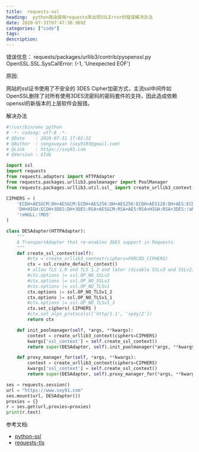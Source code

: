 ```yaml
---
title:  requests-ssl
heading:  python爬虫使用requests库出现SSLError的错误解决办法
date: 2020-07-31T07:47:38.969Z
categories: ["code"]
tags: 
description: 
---
```



错误信息：
requests/packages/urllib3/contrib/pyopenssl.py  OpenSSL.SSL.SysCallError: (-1, 'Unexpected EOF')

原因:

网站的ssl证书使用了不安全的 3DES Cipher加密方式，主流ssl中间件如OpenSSL删除了对所有使用3DES流密码的密码套件的支持，因此造成依赖openssl的新版本的上层软件会报错。

解决办法  
```python
#!/usr/bin/env python
# -*- coding: utf-8 -*-
# @Date    : 2020-07-31 17:02:22
# @Author  : songxueyan (sxy9103@gmail.com)
# @Link    : https://sxy91.com
# @Version : $Id$

import ssl
import requests
from requests.adapters import HTTPAdapter
from requests.packages.urllib3.poolmanager import PoolManager
from requests.packages.urllib3.util.ssl_ import create_urllib3_context

CIPHERS = (
    'ECDH+AESGCM:DH+AESGCM:ECDH+AES256:DH+AES256:ECDH+AES128:DH+AES:ECDH+HIGH:'
    'DH+HIGH:ECDH+3DES:DH+3DES:RSA+AESGCM:RSA+AES:RSA+HIGH:RSA+3DES:!aNULL:'
    '!eNULL:!MD5'
)

class DESAdapter(HTTPAdapter):
    """
    A TransportAdapter that re-enables 3DES support in Requests.
    """
    def create_ssl_context(self):
        #ctx = create_urllib3_context(ciphers=FORCED_CIPHERS)
        ctx = ssl.create_default_context()
        # allow TLS 1.0 and TLS 1.2 and later (disable SSLv3 and SSLv2)
        #ctx.options |= ssl.OP_NO_SSLv2
        #ctx.options |= ssl.OP_NO_SSLv3 
        #ctx.options |= ssl.OP_NO_TLSv1
        ctx.options |= ssl.OP_NO_TLSv1_2
        ctx.options |= ssl.OP_NO_TLSv1_1
        #ctx.options |= ssl.OP_NO_TLSv1_3
        ctx.set_ciphers( CIPHERS )
        #ctx.set_alpn_protocols(['http/1.1', 'spdy/2'])
        return ctx

    def init_poolmanager(self, *args, **kwargs):
        context = create_urllib3_context(ciphers=CIPHERS)
        kwargs['ssl_context'] = self.create_ssl_context()
        return super(DESAdapter, self).init_poolmanager(*args, **kwargs)

    def proxy_manager_for(self, *args, **kwargs):
        context = create_urllib3_context(ciphers=CIPHERS)
        kwargs['ssl_context'] = self.create_ssl_context()
        return super(DESAdapter, self).proxy_manager_for(*args, **kwargs)

ses = requests.session()
url = "https://www.sxy91.com"
ses.mount(url, DESAdapter())
proxies = {}
r = ses.get(url,proxies=proxies)
print(r.text)
```



参考文档:  
- [python-ssl](https://stackoverflow.com/questions/53158229/python-ssl-bad-handshake)
- [requests-tls](https://lukasa.co.uk/2017/02/Configuring_TLS_With_Requests/)